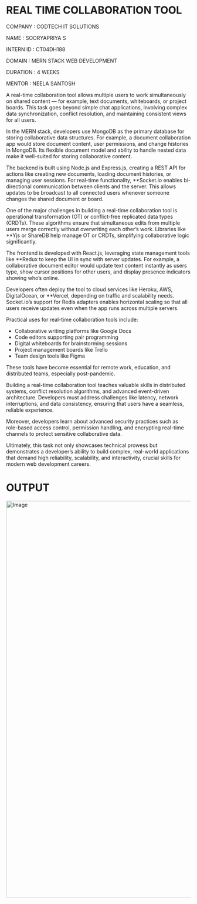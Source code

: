 # REAL TIME COLLABORATION TOOL

COMPANY : CODTECH IT SOLUTIONS

NAME : SOORYAPRIYA S

INTERN ID : CT04DH188

DOMAIN : MERN STACK WEB DEVELOPMENT

DURATION : 4 WEEKS

MENTOR : NEELA SANTOSH

   A real-time collaboration tool allows multiple users to work simultaneously on shared content — for example, text documents, whiteboards, or project boards. This task goes beyond simple chat applications, involving complex data synchronization, conflict resolution, and maintaining consistent views for all users.

In the MERN stack, developers use MongoDB as the primary database for storing collaborative data structures. For example, a document collaboration app would store document content, user permissions, and change histories in MongoDB. Its flexible document model and ability to handle nested data make it well-suited for storing collaborative content.

The backend is built using Node.js and Express.js, creating a REST API for actions like creating new documents, loading document histories, or managing user sessions. For real-time functionality, **Socket.io enables bi-directional communication between clients and the server. This allows updates to be broadcast to all connected users whenever someone changes the shared document or board.

One of the major challenges in building a real-time collaboration tool is operational transformation (OT) or conflict-free replicated data types (CRDTs). These algorithms ensure that simultaneous edits from multiple users merge correctly without overwriting each other’s work. Libraries like **Yjs or ShareDB help manage OT or CRDTs, simplifying collaborative logic significantly.

The frontend is developed with React.js, leveraging state management tools like **Redux to keep the UI in sync with server updates. For example, a collaborative document editor would update text content instantly as users type, show cursor positions for other users, and display presence indicators showing who’s online.

Developers often deploy the tool to cloud services like Heroku, AWS, DigitalOcean, or **Vercel, depending on traffic and scalability needs. Socket.io’s support for Redis adapters enables horizontal scaling so that all users receive updates even when the app runs across multiple servers.

Practical uses for real-time collaboration tools include:

* Collaborative writing platforms like Google Docs
* Code editors supporting pair programming
* Digital whiteboards for brainstorming sessions
* Project management boards like Trello
* Team design tools like Figma

These tools have become essential for remote work, education, and distributed teams, especially post-pandemic.

Building a real-time collaboration tool teaches valuable skills in distributed systems, conflict resolution algorithms, and advanced event-driven architecture. Developers must address challenges like latency, network interruptions, and data consistency, ensuring that users have a seamless, reliable experience.

Moreover, developers learn about advanced security practices such as role-based access control, permission handling, and encrypting real-time channels to protect sensitive collaborative data.

Ultimately, this task not only showcases technical prowess but demonstrates a developer’s ability to build complex, real-world applications that demand high reliability, scalability, and interactivity, crucial skills for modern web development careers.

# OUTPUT

<img width="1920" height="1080" alt="Image" src="https://github.com/user-attachments/assets/987b9044-271c-4ac6-a574-0e7272965aaf" />
